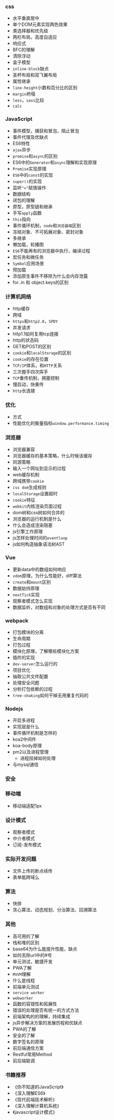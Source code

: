 ### css

- 水平垂直居中
- 单个DOM元素实现两色效果
- 类选择器和优先级
- 两栏布局，高度自适应
- 响应式
- BFC的理解
- 清除浮动
- 盒子模型
- `inline-block`缺点
- 圣杯布局和双飞翼布局
- 属性继承
- `line-height`小数和百分比的区别
- `margin`坍塌
- `less`，`sass`比较
- `calc`

### JavaScript

- 事件模型，捕获和冒泡，阻止冒泡
- 事件代理及优缺点
- ES6特性
- `ajax`异步
- `promise`和`async`的区别
- ES6中的`Generator`和`async`理解和实现原理
- `Promise`实现原理
- `ES6`中的`const`的实现
- `super()`的实现
- 监听`"="`赋值操作
- 数据结构
- 闭包的理解
- 原型，原型链和继承
- 手写`apply`函数
- `this`指向
- 事件循环机制，`node`和`浏览器端`区别
- 冻结对象、不可拓展对象、密封对象
- 多继承
- 懒加载，轮播图
- `ES6`不能再有的浏览器中执行，编译过程
- 宏任务和微任务
- `Symbol`应用场景
- 预加载
- 添加原生事件不移除为什么会内存泄露
- for..in 和 object.keys的区别

### 计算机网络

- http缓存
- 跨域
- `https`和`http2.0`，`SPDY`
- 并发请求
- http1.1如何复用tcp连接
- http的状态码
- GET和POST的区别
- `cookie`和`localStorage`的区别
- `cookie`的存在位置
- `TCP/IP`体系，和`HTTP`关系
- 三次握手四次挥手
- `TCP`重传机制，拥塞控制
- 慢启动，快重传
- `http`长连接

### 优化

- 方式
- 性能优化的衡量指标`window.performance.timing`



### 浏览器

- 浏览器兼容
- 浏览器缓存的基本策略，什么时候该缓存
- 同源策略
- 输入一个网址到显示的过程
- web缓存机制
- 跨域携带`cookie`
- `css dom`生成规则
- `localStorage`设置超时
- `cookie`特征
- `webkit`内核渲染页面过程
- dom树和css树如何合并的
- 浏览器的运行机制是什么
- 什么会造成渲染阻塞
- js引擎工作原理
- js怎样处理时间的`eventloop`
- js如何构造抽象语法树AST

### Vue

- 更新data中的数组如何响应
- `vdom`原理，为什么性能好，diff算法
- `create`和`mount`区别
- 数据劫持原理
- `nextTick`实现
- 观察者模式怎么实现
- 数据监听，对数组和对象的处理方式是否有不同

### webpack

- 打包模块的分离
- 生命周期
- 打包过程
- 模块化原理，了解哪些模块化方案
- 插件的实现
- `dev-server`怎么运行的
- 项目优化
- 抽取公共文件配置
- 处理安全问题
- 分析打包依赖的过程
- `tree-shaking`如何干掉无用重复代码的

### Nodejs

- 开启多进程
- 实现层是什么
- 事件循环机制是怎样的
- koa2中间件
- koa-body原理
- pm2以及进程管理
  - 进程挂掉如何处理
- 与mysql通信

### 安全

### 移动端

- 移动端适配1px

### 设计模式

- 观察者模式
- 中介者模式
- 订阅-发布模式

### 实际开发问题

- 文件上传的断点续传
- 表单能跨域么

### 算法

- 快排
- 贪心算法、动态规划、分治算法、回溯算法

### 其他

- 高可用的了解
- 栈和堆的区别
- base64为什么能提升性能，缺点
- 如何去除url中的#号
- 单元测试，敏捷开发
- PWA了解
- `MVVM`理解
- 什么是线程
- 前端单元测试
- `service worker`
- `webworker`
- 函数的容错性和拓展性
- 错误的处理是否有统一的方式方法
- 前端架构的的理解，持续集成
- js异步解决方案的发展历程和优缺点
- PWA的了解
- 安全的了解
- 数字签名的原理
- 前后端通信方案
- Restful常用Method
- 前后端联调

### 书籍推荐

- 《你不知道的JavaScript》
- 《深入理解ES6》
- 《现代前端技术解析》
- 《深入理解计算机系统》
- 《javascript设计模式》
